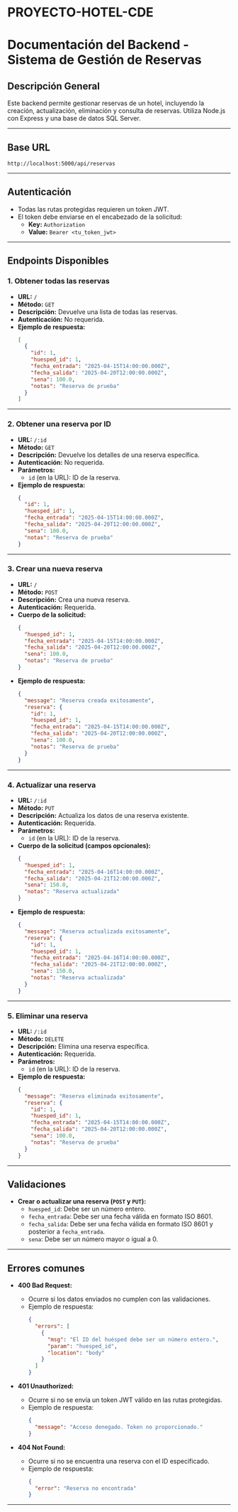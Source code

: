 # PROYECTO-HOTEL-CDE

# **Documentación del Backend - Sistema de Gestión de Reservas**

## **Descripción General**
Este backend permite gestionar reservas de un hotel, incluyendo la creación, actualización, eliminación y consulta de reservas. Utiliza Node.js con Express y una base de datos SQL Server.

---

## **Base URL**
```
http://localhost:5000/api/reservas
```

---

## **Autenticación**
- Todas las rutas protegidas requieren un token JWT.
- El token debe enviarse en el encabezado de la solicitud:
  - **Key:** `Authorization`
  - **Value:** `Bearer <tu_token_jwt>`

---

## **Endpoints Disponibles**

### **1. Obtener todas las reservas**
- **URL:** `/`
- **Método:** `GET`
- **Descripción:** Devuelve una lista de todas las reservas.
- **Autenticación:** No requerida.
- **Ejemplo de respuesta:**
  ```json
  [
    {
      "id": 1,
      "huesped_id": 1,
      "fecha_entrada": "2025-04-15T14:00:00.000Z",
      "fecha_salida": "2025-04-20T12:00:00.000Z",
      "sena": 100.0,
      "notas": "Reserva de prueba"
    }
  ]
  ```

---

### **2. Obtener una reserva por ID**
- **URL:** `/:id`
- **Método:** `GET`
- **Descripción:** Devuelve los detalles de una reserva específica.
- **Autenticación:** No requerida.
- **Parámetros:**
  - `id` (en la URL): ID de la reserva.
- **Ejemplo de respuesta:**
  ```json
  {
    "id": 1,
    "huesped_id": 1,
    "fecha_entrada": "2025-04-15T14:00:00.000Z",
    "fecha_salida": "2025-04-20T12:00:00.000Z",
    "sena": 100.0,
    "notas": "Reserva de prueba"
  }
  ```

---

### **3. Crear una nueva reserva**
- **URL:** `/`
- **Método:** `POST`
- **Descripción:** Crea una nueva reserva.
- **Autenticación:** Requerida.
- **Cuerpo de la solicitud:**
  ```json
  {
    "huesped_id": 1,
    "fecha_entrada": "2025-04-15T14:00:00.000Z",
    "fecha_salida": "2025-04-20T12:00:00.000Z",
    "sena": 100.0,
    "notas": "Reserva de prueba"
  }
  ```
- **Ejemplo de respuesta:**
  ```json
  {
    "message": "Reserva creada exitosamente",
    "reserva": {
      "id": 1,
      "huesped_id": 1,
      "fecha_entrada": "2025-04-15T14:00:00.000Z",
      "fecha_salida": "2025-04-20T12:00:00.000Z",
      "sena": 100.0,
      "notas": "Reserva de prueba"
    }
  }
  ```

---

### **4. Actualizar una reserva**
- **URL:** `/:id`
- **Método:** `PUT`
- **Descripción:** Actualiza los datos de una reserva existente.
- **Autenticación:** Requerida.
- **Parámetros:**
  - `id` (en la URL): ID de la reserva.
- **Cuerpo de la solicitud (campos opcionales):**
  ```json
  {
    "huesped_id": 1,
    "fecha_entrada": "2025-04-16T14:00:00.000Z",
    "fecha_salida": "2025-04-21T12:00:00.000Z",
    "sena": 150.0,
    "notas": "Reserva actualizada"
  }
  ```
- **Ejemplo de respuesta:**
  ```json
  {
    "message": "Reserva actualizada exitosamente",
    "reserva": {
      "id": 1,
      "huesped_id": 1,
      "fecha_entrada": "2025-04-16T14:00:00.000Z",
      "fecha_salida": "2025-04-21T12:00:00.000Z",
      "sena": 150.0,
      "notas": "Reserva actualizada"
    }
  }
  ```

---

### **5. Eliminar una reserva**
- **URL:** `/:id`
- **Método:** `DELETE`
- **Descripción:** Elimina una reserva específica.
- **Autenticación:** Requerida.
- **Parámetros:**
  - `id` (en la URL): ID de la reserva.
- **Ejemplo de respuesta:**
  ```json
  {
    "message": "Reserva eliminada exitosamente",
    "reserva": {
      "id": 1,
      "huesped_id": 1,
      "fecha_entrada": "2025-04-15T14:00:00.000Z",
      "fecha_salida": "2025-04-20T12:00:00.000Z",
      "sena": 100.0,
      "notas": "Reserva de prueba"
    }
  }
  ```

---

## **Validaciones**
- **Crear o actualizar una reserva (`POST` y `PUT`):**
  - `huesped_id`: Debe ser un número entero.
  - `fecha_entrada`: Debe ser una fecha válida en formato ISO 8601.
  - `fecha_salida`: Debe ser una fecha válida en formato ISO 8601 y posterior a `fecha_entrada`.
  - `sena`: Debe ser un número mayor o igual a 0.

---

## **Errores comunes**
- **400 Bad Request:**
  - Ocurre si los datos enviados no cumplen con las validaciones.
  - Ejemplo de respuesta:
    ```json
    {
      "errors": [
        {
          "msg": "El ID del huésped debe ser un número entero.",
          "param": "huesped_id",
          "location": "body"
        }
      ]
    }
    ```

- **401 Unauthorized:**
  - Ocurre si no se envía un token JWT válido en las rutas protegidas.
  - Ejemplo de respuesta:
    ```json
    {
      "message": "Acceso denegado. Token no proporcionado."
    }
    ```

- **404 Not Found:**
  - Ocurre si no se encuentra una reserva con el ID especificado.
  - Ejemplo de respuesta:
    ```json
    {
      "error": "Reserva no encontrada"
    }
    ```

---

